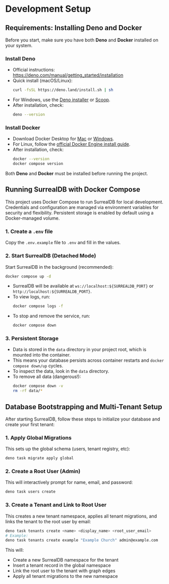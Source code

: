 # Development Setup

## Requirements: Installing Deno and Docker

Before you start, make sure you have both **Deno** and **Docker** installed on
your system.

### Install Deno

- Official instructions: https://deno.com/manual/getting_started/installation
- Quick install (macOS/Linux):
  ```sh
  curl -fsSL https://deno.land/install.sh | sh
  ```
- For Windows, use the
  [Deno installer](https://deno.com/manual/getting_started/installation#using-windows-installer)
  or [Scoop](https://scoop.sh/).
- After installation, check:
  ```sh
  deno --version
  ```

### Install Docker

- Download Docker Desktop for
  [Mac](https://www.docker.com/products/docker-desktop/) or
  [Windows](https://www.docker.com/products/docker-desktop/).
- For Linux, follow the
  [official Docker Engine install guide](https://docs.docker.com/engine/install/).
- After installation, check:
  ```sh
  docker --version
  docker compose version
  ```

Both **Deno** and **Docker** must be installed before running the project.

## Running SurrealDB with Docker Compose

This project uses Docker Compose to run SurrealDB for local development.
Credentials and configuration are managed via environment variables for security
and flexibility. Persistent storage is enabled by default using a Docker-managed
volume.

### 1. Create a `.env` file

Copy the `.env.example` file to `.env` and fill in the values.

### 2. Start SurrealDB (Detached Mode)

Start SurrealDB in the background (recommended):

```sh
docker compose up -d
```

- SurrealDB will be available at `ws://localhost:${SURREALDB_PORT}` or
  `http://localhost:${SURREALDB_PORT}`.
- To view logs, run:
  ```sh
  docker compose logs -f
  ```
- To stop and remove the service, run:
  ```sh
  docker compose down
  ```

### 3. Persistent Storage

- Data is stored in the `data` directory in your project root, which is mounted
  into the container.
- This means your database persists across container restarts and
  `docker compose down/up` cycles.
- To inspect the data, look in the `data` directory.
- To remove all data (dangerous!):
  ```sh
  docker compose down -v
  rm -rf data/*
  ```

## Database Bootstrapping and Multi-Tenant Setup

After starting SurrealDB, follow these steps to initialize your database and
create your first tenant:

### 1. Apply Global Migrations

This sets up the global schema (users, tenant registry, etc):

```sh
deno task migrate apply global
```

### 2. Create a Root User (Admin)

This will interactively prompt for name, email, and password:

```sh
deno task users create
```

### 3. Create a Tenant and Link to Root User

This creates a new tenant namespace, applies all tenant migrations, and links
the tenant to the root user by email:

```sh
deno task tenants create <name> <display_name> <root_user_email>
# Example:
deno task tenants create example "Example Church" admin@example.com
```

This will:

- Create a new SurrealDB namespace for the tenant
- Insert a tenant record in the global namespace
- Link the root user to the tenant with graph edges
- Apply all tenant migrations to the new namespace
